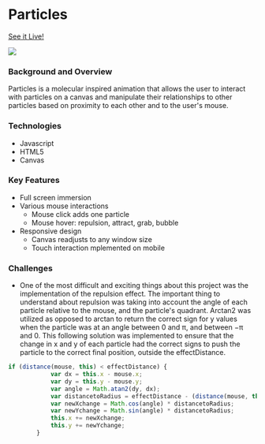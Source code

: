 # Particles
[See it Live!](https://kangstephen94.github.io/particles/)

![](https://preview.ibb.co/jpR6K8/Screen_Shot_2018_07_08_at_8_46_08_PM.png)

### Background and Overview

Particles is a molecular inspired animation that allows the user to interact with particles on a canvas and manipulate their relationships to other particles based on proximity to each other and to the user's mouse.

### Technologies

* Javascript
* HTML5
* Canvas

### Key Features

* Full screen immersion
* Various mouse interactions 
  * Mouse click adds one particle
  * Mouse hover: repulsion, attract, grab, bubble
* Responsive design
  * Canvas readjusts to any window size
  * Touch interaction mplemented on mobile

### Challenges

* One of the most difficult and exciting things about this project was the implementation of the repulsion effect. The important thing to understand about repulsion was taking into account the angle of each particle relative to the mouse, and the particle's quadrant. Arctan2 was utilized as opposed to arctan to return the correct sign for y values when the particle was at an angle between 0 and π, and between −π and 0. This following solution was implemented to ensure that the change in x and y of each particle had the correct signs to push the particle to the correct final position, outside the effectDistance.

```javascript
if (distance(mouse, this) < effectDistance) {
            var dx = this.x - mouse.x;
            var dy = this.y - mouse.y;
            var angle = Math.atan2(dy, dx);
            var distancetoRadius = effectDistance - (distance(mouse, this));
            var newXchange = Math.cos(angle) * distancetoRadius;
            var newYchange = Math.sin(angle) * distancetoRadius;
            this.x += newXchange;
            this.y += newYchange;
        }
```


